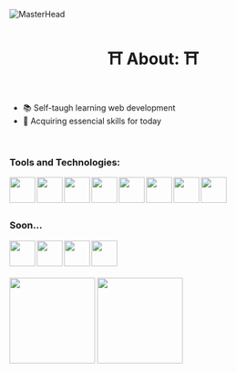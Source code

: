 ![MasterHead](https://s3.ap-southeast-1.amazonaws.com/chanceupon/public/images/main_image/blogs/40/original/cu-chatbot.gif?1685790800)
<h1 align="center">⛩ About: ⛩</h1>

<br/>

-   📚 Self-taugh learning web development
-   🔭 Acquiring essencial skills for today 
<br/>
<h3>Tools and Technologies:</h3>
<div>
  <img align="left" width="45" src="https://cdn.jsdelivr.net/gh/devicons/devicon@latest/icons/nodejs/nodejs-original-wordmark.svg" />
  <img align="left" width="45" src="https://cdn.jsdelivr.net/gh/devicons/devicon@latest/icons/git/git-original.svg" />
  <img align="left" width="45" src="https://cdn.jsdelivr.net/gh/devicons/devicon@latest/icons/html5/html5-original.svg" />
  <img align="left" width="45" src="https://cdn.jsdelivr.net/gh/devicons/devicon@latest/icons/css3/css3-original.svg" />
  <img align="left" width="45" src="https://cdn.jsdelivr.net/gh/devicons/devicon@latest/icons/javascript/javascript-original.svg" />
  <img align="left" width="45" src="https://cdn.jsdelivr.net/gh/devicons/devicon@latest/icons/react/react-original.svg" />
  <img align="left" width="45" src="https://cdn.jsdelivr.net/gh/devicons/devicon@latest/icons/postman/postman-original.svg" />
  <img align="left" width="45" src="https://cdn.jsdelivr.net/gh/devicons/devicon@latest/icons/mongodb/mongodb-original.svg" />
</div>

<br/><br/><br/>

<h3>Soon...</h3>
<div>
  <img align="left" width="45" src="https://cdn.jsdelivr.net/gh/devicons/devicon@latest/icons/solidity/solidity-plain.svg" />
  <img align="left" width="45" src="https://cdn.jsdelivr.net/gh/devicons/devicon@latest/icons/hardhat/hardhat-original.svg" />
  <img align="left" width="45" src="https://cdn.jsdelivr.net/gh/devicons/devicon@latest/icons/nextjs/nextjs-original.svg" />
  <img align="left" width="45" src="https://cdn.jsdelivr.net/gh/devicons/devicon@latest/icons/threejs/threejs-original-wordmark.svg" />
</div>

<br/><br/><br/>

<div>
  <img height="150" src="https://github-readme-stats.vercel.app/api/top-langs/?username=MrHadaward&layout=compact&theme=dark&bg_color=4a4a4a,444444,3d3d3d,373737,313131,2b2b2b,252525,1f1f1f,1a1a1a,141414" />
  <img height="150" src="https://github-readme-stats.vercel.app/api?username=MrHadaward&show_icons=true&theme=dark&bg_color=4a4a4a,444444,3d3d3d,373737,313131,2b2b2b,252525,1f1f1f,1a1a1a,141414"/>
</div>

